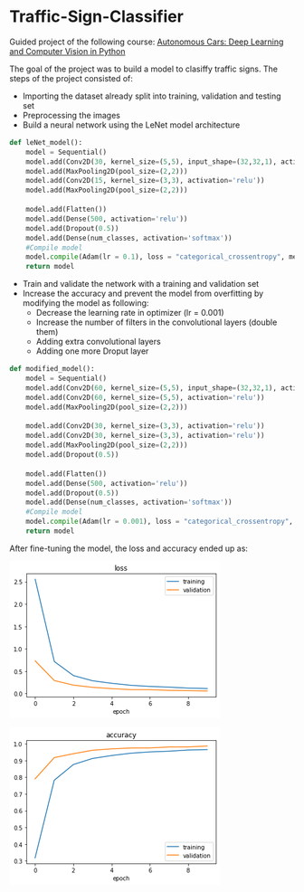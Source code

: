 # Traffic-Sign-Classifier

Guided project of the following course: [Autonomous Cars: Deep Learning and Computer Vision in Python ](https://www.udemy.com/course/applied-deep-learningtm-the-complete-self-driving-car-course/)

The goal of the project was to build a model to clasiffy traffic signs.
The steps of the project consisted of:
- Importing the dataset already split into training, validation and testing set
- Preprocessing the images
- Build a neural network using the LeNet model architecture
```python
def leNet_model():
    model = Sequential()
    model.add(Conv2D(30, kernel_size=(5,5), input_shape=(32,32,1), activation='relu'))
    model.add(MaxPooling2D(pool_size=(2,2)))
    model.add(Conv2D(15, kernel_size=(3,3), activation='relu'))
    model.add(MaxPooling2D(pool_size=(2,2)))

    model.add(Flatten())
    model.add(Dense(500, activation='relu'))
    model.add(Dropout(0.5))
    model.add(Dense(num_classes, activation='softmax'))
    #Compile model
    model.compile(Adam(lr = 0.1), loss = "categorical_crossentropy", metrics = ['accuracy'])
    return model
```
- Train and validate the network with a training and validation set
- Increase the accuracy and prevent the model from overfitting by modifying the model as following:
  - Decrease the learning rate in optimizer (lr = 0.001)
  - Increase the number of filters in the convolutional layers (double them)
  - Adding extra convolutional layers
  - Adding one more Droput layer

```python
def modified_model():
    model = Sequential()
    model.add(Conv2D(60, kernel_size=(5,5), input_shape=(32,32,1), activation='relu'))
    model.add(Conv2D(60, kernel_size=(5,5), activation='relu'))
    model.add(MaxPooling2D(pool_size=(2,2)))

    model.add(Conv2D(30, kernel_size=(3,3), activation='relu'))
    model.add(Conv2D(30, kernel_size=(3,3), activation='relu'))
    model.add(MaxPooling2D(pool_size=(2,2)))
    model.add(Dropout(0.5))

    model.add(Flatten())
    model.add(Dense(500, activation='relu'))
    model.add(Dropout(0.5))
    model.add(Dense(num_classes, activation='softmax'))
    #Compile model
    model.compile(Adam(lr = 0.001), loss = "categorical_crossentropy", metrics = ['accuracy'])
    return model
```

After fine-tuning the model, the loss and accuracy ended up as:

![loss](images/loss.png)


![accuracy](images/accuracy.png)